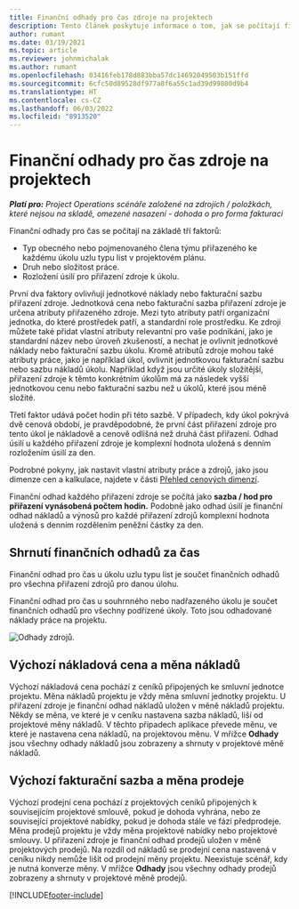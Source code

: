 ```yaml
---
title: Finanční odhady pro čas zdroje na projektech
description: Tento článek poskytuje informace o tom, jak se počítají finanční odhady pro čas.
author: rumant
ms.date: 03/19/2021
ms.topic: article
ms.reviewer: johnmichalak
ms.author: rumant
ms.openlocfilehash: 03416feb178d883bba57dc14692049503b151ffd
ms.sourcegitcommit: 6cfc50d89528df977a8f6a55c1ad39d99800d9b4
ms.translationtype: HT
ms.contentlocale: cs-CZ
ms.lasthandoff: 06/03/2022
ms.locfileid: "8913520"
---
```

# <a name="financial-estimates-for-resource-time-on-projects"></a>Finanční odhady pro čas zdroje na projektech

_**Platí pro:** Project Operations scénáře založené na zdrojích / položkách, které nejsou na skladě, omezené nasazení - dohoda o pro forma fakturaci_

Finanční odhady pro čas se počítají na základě tří faktorů: 

- Typ obecného nebo pojmenovaného člena týmu přiřazeného ke každému úkolu uzlu typu list v projektovém plánu. 
- Druh nebo složitost práce.
- Rozložení úsilí pro přiřazení zdroje k úkolu. 

První dva faktory ovlivňují jednotkové náklady nebo fakturační sazbu přiřazení zdroje. Jednotková cena nebo fakturační sazba přiřazení zdroje je určena atributy přiřazeného zdroje. Mezi tyto atributy patří organizační jednotka, do které prostředek patří, a standardní role prostředku. Ke zdroji můžete také přidat vlastní atributy relevantní pro vaše podnikání, jako je standardní název nebo úroveň zkušeností, a nechat je ovlivnit jednotkové náklady nebo fakturační sazbu úkolu.
Kromě atributů zdroje mohou také atributy práce, jako je například úkol, ovlivnit jednotkovou fakturační sazbu nebo sazbu nákladů úkolu. Například když jsou určité úkoly složitější, přiřazení zdroje k těmto konkrétním úkolům má za následek vyšší jednotkovou cenu nebo fakturační sazbu než u úkolů, které jsou méně složité.   

Třetí faktor udává počet hodin při této sazbě. V případech, kdy úkol pokrývá dvě cenová období, je pravděpodobné, že první část přiřazení zdroje pro tento úkol je nákladově a cenově odlišná než druhá část přiřazení. Odhad úsilí u každého přiřazení zdroje je komplexní hodnota uložená s denním rozložením úsilí za den.

Podrobné pokyny, jak nastavit vlastní atributy práce a zdrojů, jako jsou dimenze cen a kalkulace, najdete v části [Přehled cenových dimenzí](../pricing-costing/pricing-dimensions-overview.md).

Finanční odhad každého přiřazení zdroje se počítá jako **sazba / hod pro přiřazení vynásobená počtem hodin.**  Podobně jako odhad úsilí je finanční odhad nákladů a výnosů pro každé přiřazení zdrojů komplexní hodnota uložená s denním rozdělením peněžní částky za den. 

## <a name="summarizing-financial-estimates-for-time"></a>Shrnutí finančních odhadů za čas
Finanční odhad pro čas u úkolu uzlu typu list je součet finančních odhadů pro všechna přiřazení zdrojů pro danou úlohu.

Finanční odhad pro čas u souhrnného nebo nadřazeného úkolu je součet finančních odhadů pro všechny podřízené úkoly. Toto jsou odhadované náklady práce na projektu. 

![Odhady zdrojů.](./media/navigation12.png)

## <a name="default-cost-price-and-cost-currency"></a>Výchozí nákladová cena a měna nákladů

Výchozí nákladová cena pochází z ceníků připojených ke smluvní jednotce projektu. Měna nákladů projektu je vždy měna smluvní jednotky projektu. U přiřazení zdroje je finanční odhad nákladů uložen v měně nákladů projektu. Někdy se měna, ve které je v ceníku nastavena sazba nákladů, liší od projektové měny nákladů. V těchto případech aplikace převede měnu, ve které je nastavena cena nákladů, na projektovou měnu. V mřížce **Odhady** jsou všechny odhady nákladů jsou zobrazeny a shrnuty v projektové měně nákladů. 

## <a name="default-bill-rate-and-sales-currency"></a>Výchozí fakturační sazba a měna prodeje

Výchozí prodejní cena pochází z projektových ceníků připojených k souvisejícím projektové smlouvě, pokud je dohoda vyhrána, nebo ze související projektové nabídky, pokud je dohoda stále ve fázi předprodeje. Měna prodejů projektu je vždy měna projektové nabídky nebo projektové smlouvy. U přiřazení zdroje je finanční odhad prodejů uložen v měně projektových prodejů. Na rozdíl od nákladů se prodejní cena nastavená v ceníku nikdy nemůže lišit od prodejní měny projektu. Neexistuje scénář, kdy je nutná konverze měny. V mřížce **Odhady** jsou všechny odhady prodejů zobrazeny a shrnuty v projektové měně prodejů. 

[!INCLUDE[footer-include](../includes/footer-banner.md)]
